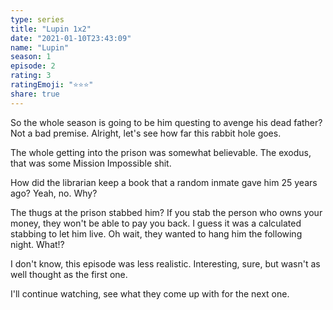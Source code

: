 ```yaml
---
type: series
title: "Lupin 1x2"
date: "2021-01-10T23:43:09"
name: "Lupin"
season: 1
episode: 2
rating: 3
ratingEmoji: "⭐️⭐️⭐️"
share: true
---
```


So the whole season is going to be him questing to avenge his dead father? Not a bad premise. Alright, let's see how far this rabbit hole goes.

The whole getting into the prison was somewhat believable. The exodus, that was some Mission Impossible shit.

How did the librarian keep a book that a random inmate gave him 25 years ago? Yeah, no. Why?

The thugs at the prison stabbed him? If you stab the person who owns your money, they won't be able to pay you back. I guess it was a calculated stabbing to let him live. Oh wait, they wanted to hang him the following night. What!?

I don't know, this episode was less realistic. Interesting, sure, but wasn't as well thought as the first one.

I'll continue watching, see what they come up with for the next one.
